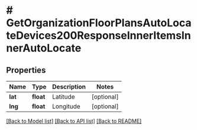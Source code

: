 # # GetOrganizationFloorPlansAutoLocateDevices200ResponseInnerItemsInnerAutoLocate

## Properties

Name | Type | Description | Notes
------------ | ------------- | ------------- | -------------
**lat** | **float** | Latitude | [optional]
**lng** | **float** | Longitude | [optional]

[[Back to Model list]](../../README.md#models) [[Back to API list]](../../README.md#endpoints) [[Back to README]](../../README.md)
